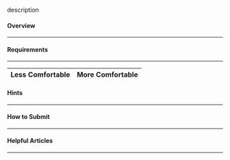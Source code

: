 description

#### Overview
<hr>

#### Requirements
<hr>

| **Less Comfortable**                                         | **More Comfortable**                                                                                                        |
| ------------------------------------------------------------ | --------------------------------------------------------------------------------------------------------------------------- |
#### Hints
<hr>

#### How to Submit
<hr>

#### Helpful Articles
<hr>
